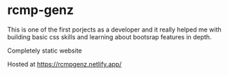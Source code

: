 # rcmp-genz

This is one of the first porjects as a developer and it really helped me with building  basic css skills and learning about bootsrap features in depth.

Completely static website

Hosted at https://rcmpgenz.netlify.app/
